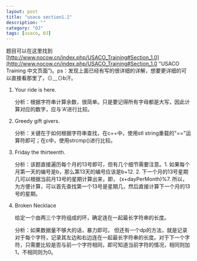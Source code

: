 ```yaml
---
layout: post
title: "usaco section1.1"
description: ""
category: "OJ"
tags: [usaco, OJ]
---
```

题目可以在这里找到[http://www.nocow.cn/index.php/USACO_Training#Section_1.0](http://www.nocow.cn/index.php/USACO_Training#Section_1.0 "USACO Training 中文页面")。ps：发现上面已经有写的很详细的详解，想要更详细的可以直接看那里了，⊙﹏⊙b汗。

1. Your ride is here.

	分析：根据字符串计算余数，很简单。只是要记得所有字母都是大写，因此计算对应的数字，应与‘A’进行比较。

2. Greedy gift givers.

	分析：关键在于如何根据字符串查找，在c++中，使用stl string重载的"=="运算符即可；在c中，使用strcmp()进行比较。

3. Friday the thirteenth.

	分析：该题直接遍历每个月的13号即可，但有几个细节需要注意。1. 如果每个月第一天的编号是b，那么第13天的编号应该是b+12. 2. 下一个月的13号星期几可以根据当前月13号的星期计算出来，即， (x+dayPerMonth)%7.
	所以，为方便计算，可以首先查找第一个13号是星期几，然后直接计算下一个月的13号的星期。

4. Broken Necklace

    给定一个由两三个字符组成的环，确定连在一起最长字符串的长度。

    分析：如果数据量不够大的话，暴力即可。
    但还有一个dp的方法，就是记录对于每个字符，记录其左边和右边连在一起最长字符串的长度。对于下一个字符，只需要比较是否与前一个字符相同，即可知道当前字符的情况，相同则加1，不相同则为0。

